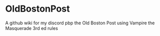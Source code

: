# OldBostonPost
A github wiki for my discord pbp the Old Boston Post using Vampire the Masquerade 3rd ed rules
